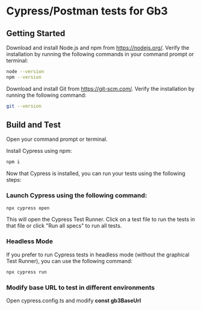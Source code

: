 
# Cypress/Postman tests for Gb3

## Getting Started

Download and install Node.js and npm from https://nodejs.org/.
Verify the installation by running the following commands in your command prompt or terminal:

```bash
node --version
npm --version
```

Download and install Git from https://git-scm.com/.
Verify the installation by running the following command:

```bash
git --version
```
## Build and Test

Open your command prompt or terminal.

Install Cypress using npm:

```bash
npm i
```
Now that Cypress is installed, you can run your tests using the following steps:


### Launch Cypress using the following command:

```bash
npx cypress open
```
This will open the Cypress Test Runner. Click on a test file to run the tests in that file or click "Run all specs" to run all tests.

### Headless Mode
If you prefer to run Cypress tests in headless mode (without the graphical Test Runner), you can use the following command:

```bash
npx cypress run
```

### Modify base URL to test in different environments

Open cypress.config.ts and modify **const gb3BaseUrl**